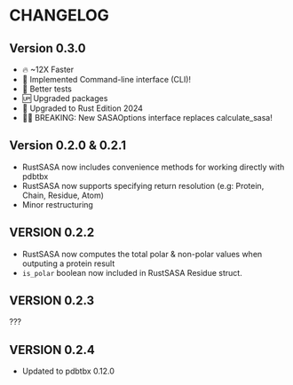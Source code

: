 # CHANGELOG

## Version 0.3.0

- 🔥 ~12X Faster
- 🤖 Implemented Command-line interface (CLI)!
- 🧪 Better tests
- 🆙 Upgraded packages
- 🦀 Upgraded to Rust Edition 2024
- ⛓️‍💥 BREAKING: New SASAOptions interface replaces calculate_sasa!

## Version 0.2.0 & 0.2.1
- RustSASA now includes convenience methods for working directly with pdbtbx
- RustSASA now supports specifying return resolution (e.g: Protein, Chain, Residue, Atom)
- Minor restructuring

## VERSION 0.2.2

- RustSASA now computes the total polar & non-polar values when outputing a protein result
- `is_polar` boolean now included in RustSASA Residue struct.

## VERSION 0.2.3

???

## VERSION 0.2.4

- Updated to pdbtbx 0.12.0
